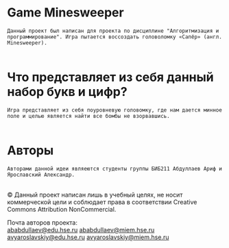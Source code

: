 # Game Minesweeper 
`Данный проект был написан для проекта по дисциплине "Алгоритмизация и программирование". Игра пытается воссоздать головоломку «Сапёр» (англ. Minesweeper).
`<br><br>

# Что представляет из себя данный набор букв и цифр?
`Игра представляет из себя поуровневую головомку, где нам дается минное поле и целью является найти все бомбы не взорвавшись.`<br><br>

# Авторы 
`Авторами данной идеи являеются студенты группы БИБ211 Абдуллаев Ариф и Ярославский Александр.`<br><br>

&copy; Данный проект написан лишь в учебный целях, не носит коммерческой цели и соблюдает права в соответствии Creative Commons Attribution NonCommercial. 

Почта авторов проекта:  
 ababdullaev@edu.hse.ru ababdullaev@miem.hse.ru \
avyaroslavskiy@edu.hse.ru avyaroslavskiy@miem.hse.ru
